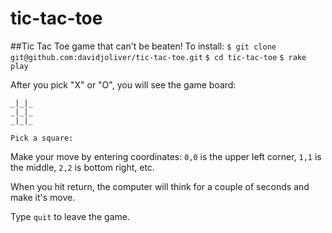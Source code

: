# tic-tac-toe
##Tic Tac Toe game that can't be beaten!
To install:
`$ git clone git@github.com:davidjoliver/tic-tac-toe.git`
`$ cd tic-tac-toe`
`$ rake play`

After you pick "X" or "O", you will see the game board:

```
_|_|_
_|_|_
_|_|_

Pick a square:
```

Make your move by entering coordinates: `0,0` is the upper left corner, `1,1` is the middle, `2,2` is bottom right, etc.

When you hit return, the computer will think for a couple of seconds and make it's move.

Type `quit` to leave the game.
